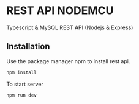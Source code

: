 # REST API NODEMCU

Typescript & MySQL REST API (Nodejs & Express)

## Installation

Use the package manager npm to install rest api.

```bash
npm install
```
To start server
```bash
npm run dev
```
